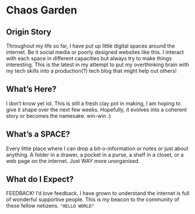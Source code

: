 # Chaos Garden

<!-- WARNING: THIS FILE WAS AUTOGENERATED! DO NOT EDIT! -->

## Origin Story

Throughout my life so far, I have put up little digital spaces around
the internet. Be it social media or poorly designed websites like this.
I interact with each space in different capacities but always try to
make things interesting. This is the latest in my attempt to put my
overthinking brain with my tech skills into a production(?) tech blog
that might help out others!

## What’s Here?

I don’t know yet lol. This is still a fresh clay pot in making, I am
hoping to give it shape over the next few weeks. Hopefully, it evolves
into a coherent story or becomes the namesake. win-win :)

## What’s a SPACE?

Every little place where I can drop a bit-o-information or notes or just
about anything. A folder in a drawer, a pocket in a purse, a shelf in a
closet, or a web page on the internet. Just WAY more unorganised.

## What do I Expect?

FEEDBACK! I’d love feedback. I have grown to understand the internet is
full of wonderful supportive people. This is my beacon to the community
of these fellow netizens. `"HELLO WORLD"`
